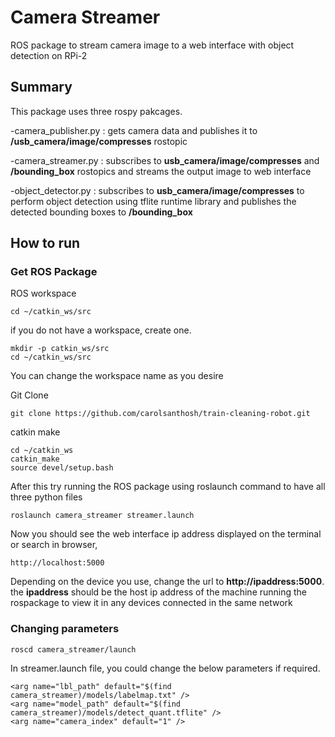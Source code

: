 # Camera Streamer
ROS package to stream camera image to a web interface with object detection on RPi-2

## Summary
This package uses three rospy pakcages.

-camera_publisher.py : gets camera data and publishes it to **/usb_camera/image/compresses** rostopic 

-camera_streamer.py :  subscribes to **usb_camera/image/compresses** and **/bounding_box** rostopics and streams the output image to web interface

-object_detector.py : subscribes to **usb_camera/image/compresses** to perform object detection using tflite runtime library and publishes the detected bounding boxes to  **/bounding_box**


    
## How to run

### Get ROS Package
ROS workspace

    cd ~/catkin_ws/src
if you do not have a workspace, create one.

    mkdir -p catkin_ws/src
    cd ~/catkin_ws/src
You can change the workspace name as you desire

Git Clone


    git clone https://github.com/carolsanthosh/train-cleaning-robot.git

catkin make

    cd ~/catkin_ws
    catkin_make
    source devel/setup.bash
    
After this try running the ROS package using roslaunch command to have all three python files

    roslaunch camera_streamer streamer.launch

Now you should see the web interface ip address displayed on the terminal 
or
search in browser,

    http://localhost:5000
Depending on the device you use, change the url to **http://ipaddress:5000**. the **ipaddress** should be the host ip address of the machine running the rospackage 
to view it in any devices connected in the same network


### Changing parameters

    roscd camera_streamer/launch

In streamer.launch file, you could change the below parameters if required.

    <arg name="lbl_path" default="$(find camera_streamer)/models/labelmap.txt" />
    <arg name="model_path" default="$(find camera_streamer)/models/detect_quant.tflite" />
    <arg name="camera_index" default="1" />

